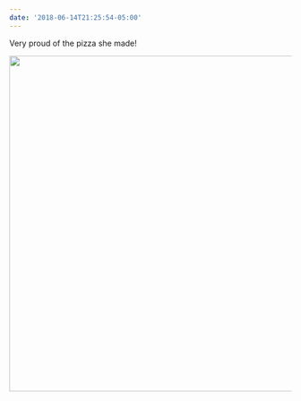 ```yaml
---
date: '2018-06-14T21:25:54-05:00'
---
```

Very proud of the pizza she made!

<img src="uploads/2018/60ab92af0a.jpg" width="600" height="600" />

